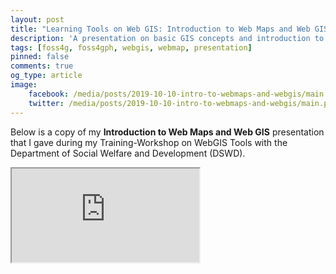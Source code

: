 ```yaml
---
layout: post
title: "Learning Tools on Web GIS: Introduction to Web Maps and Web GIS"
description: 'A presentation on basic GIS concepts and introduction to Web Maps and Web GIS given during the Training-Workshop on WebGIS Tools with the Department of Social Welfare and Development (DSWD)'
tags: [foss4g, foss4gph, webgis, webmap, presentation]
pinned: false
comments: true
og_type: article
image:
    facebook: /media/posts/2019-10-10-intro-to-webmaps-and-webgis/main.png
    twitter: /media/posts/2019-10-10-intro-to-webmaps-and-webgis/main.png
---
```

Below is a copy of my **Introduction to Web Maps and Web GIS** presentation that I gave during my Training-Workshop on WebGIS Tools with the Department of Social Welfare and Development (DSWD).

<div class="embed-responsive embed-responsive-16by9">
    <iframe src='https://docs.google.com/presentation/d/e/2PACX-1vTpgCB4Fyt0eFHOVMofHI3VykD_52lnMz-7vKkSYdWDCUeclPC1QhMICce-8E6qlA1AlS8U6ghsTiu3/embed?start=false&loop=false&delayms=60000' allowfullscreen='true' mozallowfullscreen='true' webkitallowfullscreen='true'></iframe>
</div>
